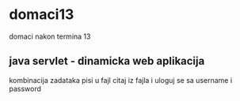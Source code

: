 # domaci13

domaci nakon termina 13

## java servlet - dinamicka web aplikacija ##

kombinacija zadataka pisi u fajl citaj iz fajla
i uloguj se sa username i password 

